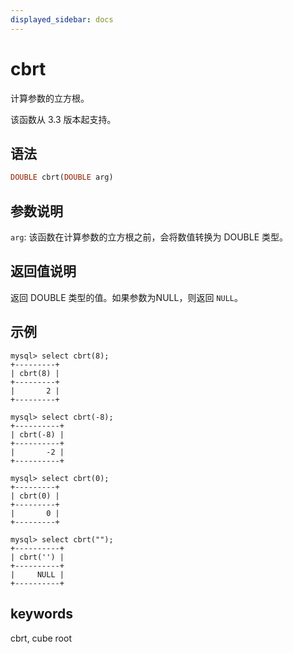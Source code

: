 ```yaml
---
displayed_sidebar: docs
---
```


# cbrt



计算参数的立方根。

该函数从 3.3 版本起支持。

## 语法

```Haskell
DOUBLE cbrt(DOUBLE arg)
```

## 参数说明

`arg`: 该函数在计算参数的立方根之前，会将数值转换为 DOUBLE 类型。

## 返回值说明

返回 DOUBLE 类型的值。如果参数为NULL，则返回 `NULL`。

## 示例

```Plain
mysql> select cbrt(8);
+---------+
| cbrt(8) |
+---------+
|       2 |
+---------+

mysql> select cbrt(-8);
+----------+
| cbrt(-8) |
+----------+
|       -2 |
+----------+

mysql> select cbrt(0);
+---------+
| cbrt(0) |
+---------+
|       0 |
+---------+

mysql> select cbrt("");
+----------+
| cbrt('') |
+----------+
|     NULL |
+----------+
```

## keywords

cbrt, cube root